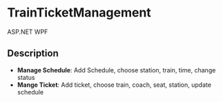 # TrainTicketManagement

ASP.NET WPF

## Description
- **Manage Schedule**: Add Schedule, choose station, train, time, change status
- **Mange Ticket**: Add ticket, choose train, coach, seat, station, update schedule
